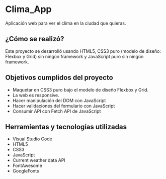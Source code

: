 # Clima_App
Aplicación web para ver el clima en la ciudad que quieras.

## ¿Cómo se realizó?
Este proyecto se desarrolló usando HTML5, CSS3 puro (modelo de diseño: Flexbox y Grid) sin ningún framework y JavaScript puro sin ningún framework.

## Objetivos cumplidos del proyecto
* Maquetar en CSS3 puro bajo el modelo de diseño Flexbox y Grid.
* La web es responsive.
* Hacer manipulación del DOM con JavaScript
* Hacer validaciones del formulario con JavaScript
* Consumir API con Fetch API de JavaScript

## Herramientas y tecnologías utilizadas
* Visual Studio Code
* HTML5
* CSS3
* JavaScript
* Current weather data API
* FontAwesome
* GoogleFonts
